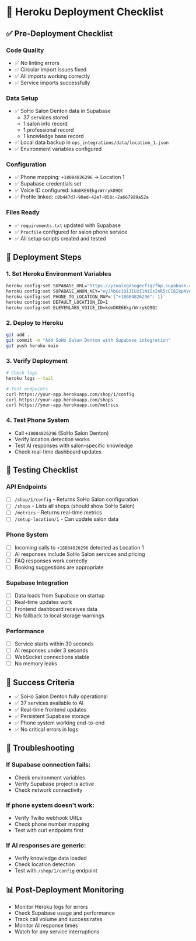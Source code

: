 # 🚀 Heroku Deployment Checklist

## ✅ Pre-Deployment Checklist

### **Code Quality**
- ✅ No linting errors
- ✅ Circular import issues fixed
- ✅ All imports working correctly
- ✅ Service imports successfully

### **Data Setup**
- ✅ SoHo Salon Denton data in Supabase
  - 37 services stored
  - 1 salon info record
  - 1 professional record
  - 1 knowledge base record
- ✅ Local data backup in `ops_integrations/data/location_1.json`
- ✅ Environment variables configured

### **Configuration**
- ✅ Phone mapping: `+18084826296` → Location 1
- ✅ Supabase credentials set
- ✅ Voice ID configured: `kdmDKE6EkgrWrrykO9Qt`
- ✅ Profile linked: `c8b447d7-90ed-42e7-858c-2a667989a52a`

### **Files Ready**
- ✅ `requirements.txt` updated with Supabase
- ✅ `Procfile` configured for salon phone service
- ✅ All setup scripts created and tested

## 🚀 Deployment Steps

### **1. Set Heroku Environment Variables**
```bash
heroku config:set SUPABASE_URL="https://yzoalegdsogecfiqzfbp.supabase.co"
heroku config:set SUPABASE_ANON_KEY="eyJhbGciOiJIUzI1NiIsInR5cCI6IkpXVCJ9.eyJpc3MiOiJzdXBhYmFzZSIsInJlZiI6Inl6b2FsZWdkc29nZWNmaXF6ZmJwIiwicm9sZSI6ImFub24iLCJpYXQiOjE3NTc2NTMyNzIsImV4cCI6MjA3MzIyOTI3Mn0.rZe11f29kVYP9_oI3ER6NAHPrYs5r6U4ksasV272HGw"
heroku config:set PHONE_TO_LOCATION_MAP='{"+18084826296": 1}'
heroku config:set DEFAULT_LOCATION_ID=1
heroku config:set ELEVENLABS_VOICE_ID=kdmDKE6EkgrWrrykO9Qt
```

### **2. Deploy to Heroku**
```bash
git add .
git commit -m "Add SoHo Salon Denton with Supabase integration"
git push heroku main
```

### **3. Verify Deployment**
```bash
# Check logs
heroku logs --tail

# Test endpoints
curl https://your-app.herokuapp.com/shop/1/config
curl https://your-app.herokuapp.com/shops
curl https://your-app.herokuapp.com/metrics
```

### **4. Test Phone System**
- Call `+18084826296` (SoHo Salon Denton)
- Verify location detection works
- Test AI responses with salon-specific knowledge
- Check real-time dashboard updates

## 🧪 Testing Checklist

### **API Endpoints**
- [ ] `/shop/1/config` - Returns SoHo Salon configuration
- [ ] `/shops` - Lists all shops (should show SoHo Salon)
- [ ] `/metrics` - Returns real-time metrics
- [ ] `/setup-location/1` - Can update salon data

### **Phone System**
- [ ] Incoming calls to `+18084826296` detected as Location 1
- [ ] AI responses include SoHo Salon services and pricing
- [ ] FAQ responses work correctly
- [ ] Booking suggestions are appropriate

### **Supabase Integration**
- [ ] Data loads from Supabase on startup
- [ ] Real-time updates work
- [ ] Frontend dashboard receives data
- [ ] No fallback to local storage warnings

### **Performance**
- [ ] Service starts within 30 seconds
- [ ] AI responses under 3 seconds
- [ ] WebSocket connections stable
- [ ] No memory leaks

## 🎯 Success Criteria

- ✅ SoHo Salon Denton fully operational
- ✅ 37 services available to AI
- ✅ Real-time frontend updates
- ✅ Persistent Supabase storage
- ✅ Phone system working end-to-end
- ✅ No critical errors in logs

## 🔧 Troubleshooting

### **If Supabase connection fails:**
- Check environment variables
- Verify Supabase project is active
- Check network connectivity

### **If phone system doesn't work:**
- Verify Twilio webhook URLs
- Check phone number mapping
- Test with curl endpoints first

### **If AI responses are generic:**
- Verify knowledge data loaded
- Check location detection
- Test with `/shop/1/config` endpoint

## 📊 Post-Deployment Monitoring

- Monitor Heroku logs for errors
- Check Supabase usage and performance
- Track call volume and success rates
- Monitor AI response times
- Watch for any service interruptions
